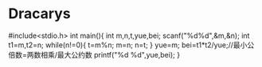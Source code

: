 # Dracarys
#include<stdio.h>
int main(){
  int m,n,t,yue,bei;
  scanf("%d%d",&m,&n);
  int t1=m,t2=n;
  while(n!=0){
    t=m%n;
    m=n;
    n=t;
}
  yue=m;
  bei=t1*t2/yue;//最小公倍数=两数相乘/最大公约数
  printf("%d %d",yue,bei);
}
